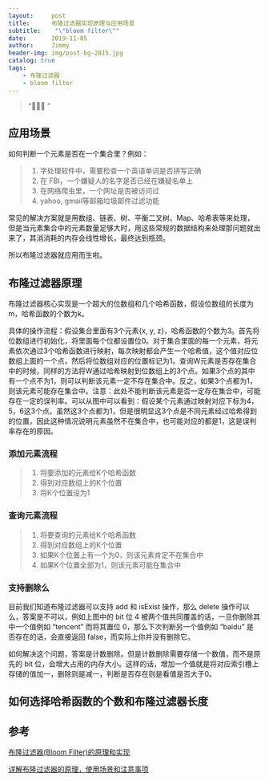 ```yaml
---
layout:     post
title:      布隆过滤器实现原理与应用场景
subtitle:    "\"bloom filter\""
date:       2019-11-05
author:     Jimmy
header-img: img/post-bg-2015.jpg
catalog: true
tags:
    - 布隆过滤器
    - bloom filter
---
```


> “🙉🙉🙉 ”

## 应用场景

如何判断一个元素是否在一个集合里？例如：

> 1.  字处理软件中，需要检查一个英语单词是否拼写正确
> 1.  在 FBI，一个嫌疑人的名字是否已经在嫌疑名单上
> 1.  在网络爬虫里，一个网址是否被访问过
> 1.  yahoo, gmail等邮箱垃圾邮件过滤功能

常见的解决方案就是用数组、链表、树、平衡二叉树、Map、哈希表等来处理，但是当元素集合中的元素数量足够大时，用这些常规的数据结构来处理那问题就出来了，其消消耗的内存会线性增长，最终达到瓶颈。

所以布隆过滤器就应用而生啦。

## 布隆过滤器原理

布隆过滤器核心实现是一个超大的位数组和几个哈希函数，假设位数组的长度为m，哈希函数的个数为k。

具体的操作流程：假设集合里面有3个元素{x, y, z}，哈希函数的个数为3。首先将位数组进行初始化，将里面每个位都设置位0。对于集合里面的每一个元素，将元素依次通过3个哈希函数进行映射，每次映射都会产生一个哈希值，这个值对应位数组上面的一个点，然后将位数组对应的位置标记为1。查询W元素是否存在集合中的时候，同样的方法将W通过哈希映射到位数组上的3个点。如果3个点的其中有一个点不为1，则可以判断该元素一定不存在集合中。反之，如果3个点都为1，则该元素可能存在集合中。注意：此处不能判断该元素是否一定存在集合中，可能存在一定的误判率。可以从图中可以看到：假设某个元素通过映射对应下标为4，5，6这3个点。虽然这3个点都为1，但是很明显这3个点是不同元素经过哈希得到的位置，因此这种情况说明元素虽然不在集合中，也可能对应的都是1，这是误判率存在的原因。

### 添加元素流程
> 1.  将要添加的元素给K个哈希函数
> 1.  得到对应数组上的K个位置
> 1.  将K个位置设为1

### 查询元素流程
> 1.  将要查询的元素给K个哈希函数
> 1.  得到对应数组上的K个位置
> 1.  如果K个位置上有一个为0，则该元素肯定不在集合中
> 1.  如果K个位置全部为1，则该元素可能在集合中

### 支持删除么

目前我们知道布隆过滤器可以支持 add 和 isExist 操作，那么 delete 操作可以么，答案是不可以，例如上图中的 bit 位 4 被两个值共同覆盖的话，一旦你删除其中一个值例如 “tencent” 而将其置位 0，那么下次判断另一个值例如 “baidu” 是否存在的话，会直接返回 false，而实际上你并没有删除它。

如何解决这个问题，答案是计数删除。但是计数删除需要存储一个数值，而不是原先的 bit 位，会增大占用的内存大小。这样的话，增加一个值就是将对应索引槽上存储的值加一，删除则是减一，判断是否存在则是看值是否大于0。

## 如何选择哈希函数的个数和布隆过滤器长度



## 参考

[布隆过滤器(Bloom Filter)的原理和实现](https://www.cnblogs.com/cpselvis/p/6265825.html)

[详解布隆过滤器的原理，使用场景和注意事项](https://zhuanlan.zhihu.com/p/43263751)
